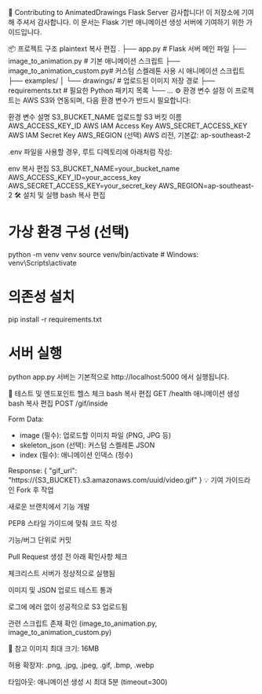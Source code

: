 🧠 Contributing to AnimatedDrawings Flask Server
감사합니다! 이 저장소에 기여해 주셔서 감사합니다.
이 문서는 Flask 기반 애니메이션 생성 서버에 기여하기 위한 가이드입니다.

📦 프로젝트 구조
plaintext
복사
편집
.
├── app.py                      # Flask 서버 메인 파일
├── image_to_animation.py       # 기본 애니메이션 스크립트
├── image_to_animation_custom.py# 커스텀 스켈레톤 사용 시 애니메이션 스크립트
├── examples/
│   └── drawings/               # 업로드된 이미지 저장 경로
├── requirements.txt            # 필요한 Python 패키지 목록
└── ...
⚙️ 환경 변수 설정
이 프로젝트는 AWS S3와 연동되며, 다음 환경 변수가 반드시 필요합니다:

환경 변수	설명
S3_BUCKET_NAME	업로드할 S3 버킷 이름
AWS_ACCESS_KEY_ID	AWS IAM Access Key
AWS_SECRET_ACCESS_KEY	AWS IAM Secret Key
AWS_REGION	(선택) AWS 리전, 기본값: ap-southeast-2

.env 파일을 사용할 경우, 루트 디렉토리에 아래처럼 작성:

env
복사
편집
S3_BUCKET_NAME=your_bucket_name
AWS_ACCESS_KEY_ID=your_access_key
AWS_SECRET_ACCESS_KEY=your_secret_key
AWS_REGION=ap-southeast-2
🛠 설치 및 실행
bash
복사
편집
# 가상 환경 구성 (선택)
python -m venv venv
source venv/bin/activate  # Windows: venv\Scripts\activate

# 의존성 설치
pip install -r requirements.txt

# 서버 실행
python app.py
서버는 기본적으로 http://localhost:5000 에서 실행됩니다.

🧪 테스트 및 엔드포인트
헬스 체크
bash
복사
편집
GET /health
애니메이션 생성
bash
복사
편집
POST /gif/inside

Form Data:
- image (필수): 업로드할 이미지 파일 (PNG, JPG 등)
- skeleton_json (선택): 커스텀 스켈레톤 JSON
- index (필수): 애니메이션 인덱스 (정수)

Response:
{
  "gif_url": "https://{S3_BUCKET}.s3.amazonaws.com/uuid/video.gif"
}
💡 기여 가이드라인
Fork 후 작업

새로운 브랜치에서 기능 개발

PEP8 스타일 가이드에 맞춰 코드 작성

기능/버그 단위로 커밋

Pull Request 생성 전 아래 확인사항 체크

체크리스트
 서버가 정상적으로 실행됨

 이미지 및 JSON 업로드 테스트 통과

 로그에 에러 없이 성공적으로 S3 업로드됨

 관련 스크립트 존재 확인 (image_to_animation.py, image_to_animation_custom.py)

📄 참고
이미지 최대 크기: 16MB

허용 확장자: .png, .jpg, .jpeg, .gif, .bmp, .webp

타임아웃: 애니메이션 생성 시 최대 5분 (timeout=300)
